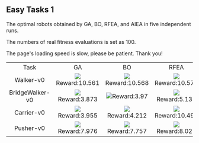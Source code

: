 ## Easy Tasks 1


The optimal robots obtained by GA, BO, RFEA, and AIEA in five independent runs.

The numbers of real fitness evaluations is set as 100.

The page's loading speed is slow, please be patient. Thank you!
<table>
<tr>
<td><center>Task</center></td>
<td><center>GA</center></td>
<td><center>BO</center></td>
<td><center>RFEA</center></td>
<td><center>AIEA</center></td>
</tr>
<tr>
<td><center>Walker-v0</center></td>
<td><center><img src="https://github.com/shuleiLiu/AIEA-GIF/blob/main/gif/ga_Walker-v0_10.561.gif" />Reward:10.561</center></td>
<td><center><img src="https://github.com/shuleiLiu/AIEA-GIF/blob/main/gif/bo_Walker-v0_10.568.gif" />Reward:10.568</center></td>
<td><center><img src="https://github.com/shuleiLiu/AIEA-GIF/blob/main/gif/rfea_Walker-v0_10.573.gif" />Reward:10.573</center></td>
<td><center><img src="https://github.com/shuleiLiu/AIEA-GIF/blob/main/gif/aiea_Walker-v0_10.598.gif" />Reward:10.598</center></td>
</tr>
<tr>
<td><center>BridgeWalker-v0</center></td>
<td><center><img src="https://github.com/shuleiLiu/AIEA-GIF/blob/main/gif/ga_BridgeWalker-v0_3.873.gif" />Reward:3.873</center></td>
<td><center><img src="https://github.com/shuleiLiu/AIEA-GIF/blob/main/gif/bo_BridgeWalker-v0_3.97.gif" />Reward:3.97</center></td>
<td><center><img src="https://github.com/shuleiLiu/AIEA-GIF/blob/main/gif/rfea_BridgeWalker-v0_5.132.gif" />Reward:5.132</center></td>
<td><center><img src="https://github.com/shuleiLiu/AIEA-GIF/blob/main/gif/aiea_BridgeWalker-v0_6.539.gif" />Reward:6.539</center></td>
</tr>
<tr>
<td><center>Carrier-v0</center></td>
<td><center><img src="https://github.com/shuleiLiu/AIEA-GIF/blob/main/gif/ga_Carrier-v0_3.955.gif" />Reward:3.955</center></td>
<td><center><img src="https://github.com/shuleiLiu/AIEA-GIF/blob/main/gif/bo_Carrier-v0_4.212.gif" />Reward:4.212</center></td>
<td><center><img src="https://github.com/shuleiLiu/AIEA-GIF/blob/main/gif/rfea_Carrier-v0_10.498.gif" />Reward:10.498</center></td>
<td><center><img src="https://github.com/shuleiLiu/AIEA-GIF/blob/main/gif/aiea_Carrier-v0_10.512.gif" />Reward:10.512</center></td>
</tr>
<tr>
<td><center>Pusher-v0</center></td>
<td><center><img src="https://github.com/shuleiLiu/AIEA-GIF/blob/main/gif/ga_Pusher-v0_7.976.gif" />Reward:7.976</center></td>
<td><center><img src="https://github.com/shuleiLiu/AIEA-GIF/blob/main/gif/bo_Pusher-v0_7.757.gif" />Reward:7.757</center></td>
<td><center><img src="https://github.com/shuleiLiu/AIEA-GIF/blob/main/gif/rfea_Pusher-v0_8.027.gif" />Reward:8.027</center></td>
<td><center><img src="https://github.com/shuleiLiu/AIEA-GIF/blob/main/gif/aiea_Pusher-v0_9.49.gif" />Reward:9.49</center></td>
</tr>
</table>
